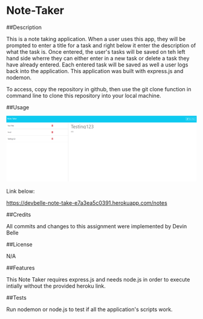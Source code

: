 # Note-Taker

##Description

This is a note taking application. When a user uses this app, they will be prompted to enter a title for a task and right below it enter the description of what the task is. Once entered, the user's tasks will be saved on teh left hand side wherre they can either enter in a new task or delete a task they have already entered. Each entered task will be saved as well a user logs back into the application. This application was built with express.js and nodemon. 

To access, copy the repository in github, then use the git clone function in command line to clone this repository into your local machine.

##Usage

![Screenshot](screenshot.png)

Link below:

https://devbelle-note-take-e7a3ea5c0391.herokuapp.com/notes

##Credits

All commits and changes to this assignment were implemented by Devin Belle

##License

N/A

##Features

This Note Taker requires express.js and needs node.js in order to execute intially without the provided heroku link.

##Tests

Run nodemon or node.js to test if all the application's scripts work.
